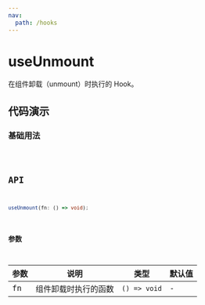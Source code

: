 ```yaml
---
nav:
  path: /hooks
---
```


# useUnmount

在组件卸载（unmount）时执行的 Hook。

## 代码演示

### 基础用法

<code hideActions='["CSB"]' src="./example/example.tsx" />

## API

```typescript
useUnmount(fn: () => void);
```

### 参数

| 参数 | 说明                 | 类型         | 默认值 |
| ---- | -------------------- | ------------ | ------ |
| fn   | 组件卸载时执行的函数 | `() => void` | -      |
